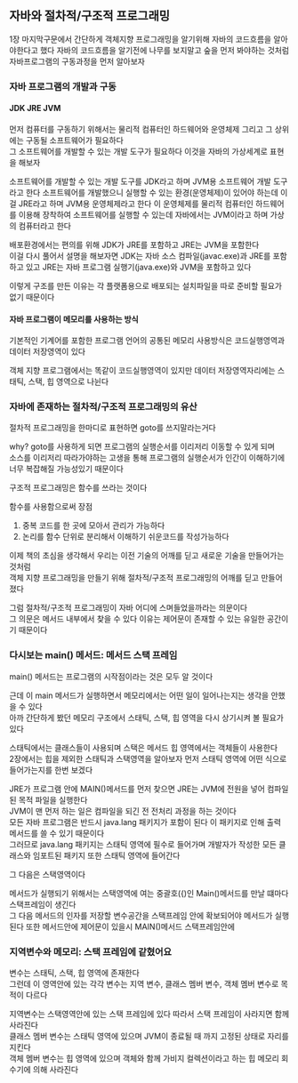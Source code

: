 ## 자바와 절차적/구조적 프로그래밍 

 1장 마지막구문에서 간단하게 객체지향 프로그래밍을 알기위해 자바의 코드흐름을 알아야한다고 했다
 자바의 코드흐름을 알기전에 나무를 보지말고 숲을 먼저 봐야하는 것처럼 자바프로그램의 구동과정을 먼저 알아보자

 ### 자바 프로그램의 개발과 구동
  #### JDK JRE JVM
  
  먼저 컴퓨터를 구동하기 위해서는 물리적 컴퓨터인 하드웨어와 운영체제 그리고 그 상위에는 구동될 소프트웨어가 필요하다<br/>
  그 소프트웨어를 개발할 수 있는 개발 도구가 필요하다 이것을 자바의 가상세계로 표현을 해보자

  소프트웨어를 개발할 수 있는 개발 도구를 JDK라고 하며 JVM용 소프트웨어 개발 도구라고 한다
  소프트웨어를 개발했으니 실행할 수 있는 환경(운영체제)이 있어야 하는데 이걸 JRE라고 하며 JVM용 운영체제라고 한다
  이 운영체제를 물리적 컴퓨터인 하드웨어를 이용해 장착하여 소프트웨어를 실행할 수 있는데 자바에서는 JVM이라고 하며 가상의 컴퓨터라고 한다

  배포환경에서는 편의를 위해 JDK가 JRE를 포함하고 JRE는 JVM을 포함한다<BR/>
  이걸 다시 풀어서 설명을 해보자면 JDK는 자바 소스 컴파일(javac.exe)과 JRE를 포함하고 있고 JRE는 자바 프로그램 실행기(java.exe)와 JVM을 포함하고 있다 
  
  이렇게 구조를 만든 이유는 각 플랫폼용으로 배포되는 설치파일을 따로 준비할 필요가 없기 때문이다
 
 #### 자바 프로그램이 메모리를 사용하는 방식
 기본적인 기계어를 포함한 프로그램 언어의 공통된 메모리 사용방식은 코드실행영역과 데이터 저장영역이 있다

 객체 지향 프로그램에서는 똑같이 코드실행영역이 있지만 데이터 저장영역자리에는 스태틱, 스택, 힙 영역으로 나뉜다

 ### 자바에 존재하는 절차적/구조적 프로그래밍의 유산

 절차적 프로그래밍을 한마디로 표현하면 goto를 쓰지말라는거다<br/>
 
 why? goto를 사용하게 되면 프로그램의 실행순서를 이리저리 이동할 수 있게 되며<br/>
 소스를 이리저리 따라가야하는 고생을 통해 프로그램의 실행순서가 인간이 이해하기에 너무 복잡해질 가능성있기 때문이다

 구조적 프로그래밍은 함수를 쓰라는 것이다 <br/>

 함수를 사용함으로써 장점<br/>
 1. 중복 코드를 한 곳에 모아서 관리가 가능하다
 2. 논리를 함수 단위로 분리해서 이해하기 쉬운코드를 작성가능하다

 이제 책의 초심을 생각해서 우리는 이전 기술의 어깨를 딛고 새로운 기술을 만들어가는 것처럼<br/>
 객체 지향 프로그래밍을 만들기 위해 절차적/구조적 프로그래밍의 어깨를 딛고 만들어졌다

 그럼 절차적/구조적 프로그래밍이 자바 어디에 스며들었을까라는 의문이다<br/>
 그 의문은 메서드 내부에서 찾을 수 있다 이유는 제어문이 존재할 수 있는 유일한 공간이기 때문이다

 ### 다시보는 main() 메서드: 메서드 스택 프레임

 main() 메서드는 프로그램의 시작점이라는 것은 모두 알 것이다<br/>
 
 근데 이 main 메서드가 실행하면서 메모리에서는 어떤 일이 일어나는지는 생각을 안했을 수 있다</br>
 아까 간단하게 봤던 메모리 구조에서 스태틱, 스택, 힙 영역을 다시 상기시켜 볼 필요가 있다

 스태틱에서는 클래스들이 사용되며 스택은 메서드 힙 영역에서는 객체들이 사용한다</br>
 2장에서는 힙을 제외한 스태틱과 스택영역을 알아보자
 먼저 스태틱 영역에 어떤 식으로 들어가는지를 한번 보겠다 </br>
 
 JRE가 프로그램 안에 MAIN()메서드를 먼저 찾으면 JRE는 JVM에 전원을 넣어 컴파일된 목적 파일을 실행한다</br>
 JVM이 맨 먼저 하는 일은 컴파일을 되긴 전 전처리 과정을 하는 것이다<br/>
 모든 자바 프로그램은 반드시 java.lang 패키지가 포함이 된다 이 패키지로 인해 출력 메서드를 쓸 수 있기 때문이다</br>
 그러므로 java.lang 패키지는 스태틱 영역에 필수로 들어가며 개발자가 작성한 모든 클래스와 임포트된 패키지 또한 
 스태틱 영역에 들어간다

 그 다음은 스택영역이다

 메서드가 실행되기 위해서는 스택영역에 여는 중괄호({)인 Main()메서드를 만날 떄마다 스택프레임이 생긴다<br/>
 그 다음 메서드의 인자를 저장할 변수공간을 스택프레임 안에 확보되어야 메서드가 실행된다
 또한 메서드안에 제어문이 있을시 MAIN()메서드 스택프레임안에 
 
 ### 지역변수와 메모리: 스택 프레임에 같혔어요

 변수는 스태틱, 스택, 힙 영역에 존재한다<br/>
 그런데 이 영역안에 있는 각각 변수는 지역 변수, 클래스 멤버 변수, 객체 멤버 변수로 목적이 다르다 

 지역변수는 스택영역안에 있는 스택 프레임에 있다 따라서 스택 프레임이 사라지면 함께 사라진다<br/>
 클래스 멤버 변수는 스태틱 영역에 있으며 JVM이 종료될 때 까지 고정된 상태로 자리를 지킨다<BR/>
 객체 멤버 변수는 힙 영역에 있으며 객체와 함께 가비지 컬렉션이라고 하는 힙 메모리 회수기에 의해 사라진다

 
 
 
 
 
 
 

  
  
  
  
  
